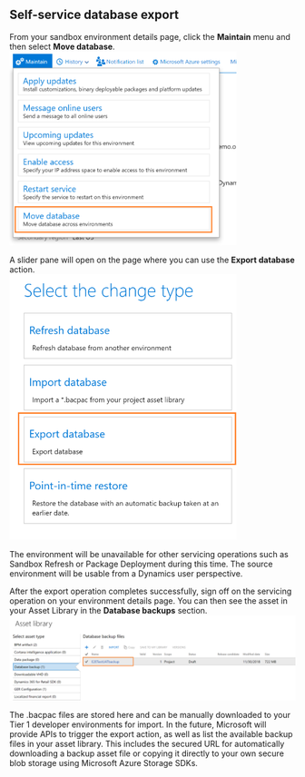 ## Self-service database export

From your sandbox environment details page, click the **Maintain** menu and then select **Move database**.  
<img src="../database/media/DBMovement_Menu.png" width="400px" alt="Move database menu" />

A slider pane will open on the page where you can use the **Export database** action.
<br/>
<img src="../database/media/Export_Menu.png" width="400px" alt="Export database menu"/>

The environment will be unavailable for other servicing operations such as Sandbox Refresh or Package Deployment during this time.  The source environment will be usable from a Dynamics user perspective.  

After the export operation completes successfully, sign off on the servicing operation on your environment details page. You can then see the asset in your Asset Library in the **Database backups** section.
<img src="../database/media/AssetLibrary_Backups.png" width="800px" alt="Asset library backup files"/>

The .bacpac files are stored here and can be manually downloaded to your Tier 1 developer environments for import. In the future, Microsoft will provide APIs to trigger the export action, as well as list the available backup files in your asset library. This includes the secured URL for automatically downloading a backup asset file or copying it directly to your own secure blob storage using Microsoft Azure Storage SDKs.